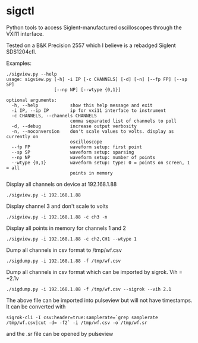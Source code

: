 # sigctl
Python tools to access Siglent-manufactured oscilloscopes through the VXI11 interface.

Tested on a B&K Precision 2557 which I believe is a rebadged Siglent SDS1204cfl.

Examples:
```
./sigview.py --help
usage: sigview.py [-h] -i IP [-c CHANNELS] [-d] [-n] [--fp FP] [--sp SP]
				  [--np NP] [--wtype {0,1}]

optional arguments:
  -h, --help            show this help message and exit
  -i IP, --ip IP        ip for vxi11 interface to instrument
  -c CHANNELS, --channels CHANNELS
						comma separated list of channels to poll
  -d, --debug           increase output verbosity
  -n, --noconversion    don't scale values to volts. display as currently on
						oscilloscope
  --fp FP               waveform setup: first point
  --sp SP               waveform setup: sparsing
  --np NP               waveform setup: number of points
  --wtype {0,1}         waveform setup: type: 0 = points on screen, 1 = all
						points in memory
```

Display all channels on device at 192.168.1.88
```
./sigview.py -i 192.168.1.88
```

Display channel 3 and don't scale to volts
```
./sigview.py -i 192.168.1.88 -c ch3 -n
```
 
Display all points in memory for channels 1 and 2
```
./sigview.py -i 192.168.1.88 -c ch2,CH1 --wtype 1
```

Dump all channels in csv format to /tmp/wf.csv
```
./sigdump.py -i 192.168.1.88 -f /tmp/wf.csv
```

Dump all channels in csv format which can be imported by sigrok. Vih = +2.1v
```
./sigdump.py -i 192.168.1.88 -f /tmp/wf.csv --sigrok --vih 2.1
```

The above file can be imported into pulseview but will not have timestamps. It can be converted with
```
sigrok-cli -I csv:header=true:samplerate=`grep samplerate /tmp/wf.csv|cut -d= -f2` -i /tmp/wf.csv -o /tmp/wf.sr
```
and the .sr file can be opened by pulseview
